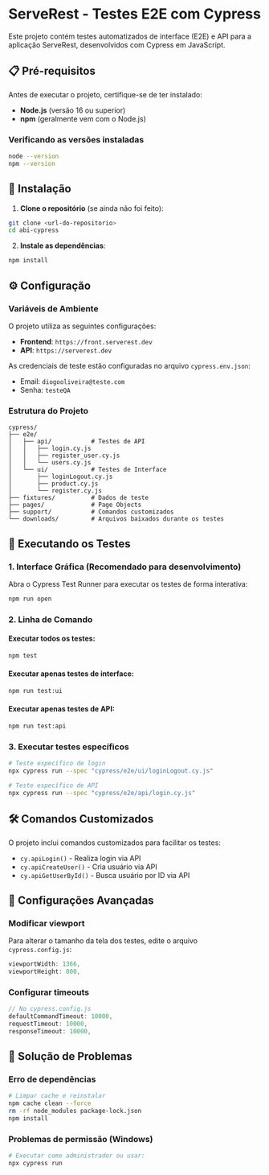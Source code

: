 # ServeRest - Testes E2E com Cypress

Este projeto contém testes automatizados de interface (E2E) e API para a aplicação ServeRest, desenvolvidos com Cypress em JavaScript.

## 📋 Pré-requisitos

Antes de executar o projeto, certifique-se de ter instalado:

- **Node.js** (versão 16 ou superior)
- **npm** (geralmente vem com o Node.js)

### Verificando as versões instaladas

```bash
node --version
npm --version
```

## 🚀 Instalação

1. **Clone o repositório** (se ainda não foi feito):
```bash
git clone <url-do-repositorio>
cd abi-cypress
```

2. **Instale as dependências**:
```bash
npm install
```

## ⚙️ Configuração

### Variáveis de Ambiente

O projeto utiliza as seguintes configurações:

- **Frontend**: `https://front.serverest.dev`
- **API**: `https://serverest.dev`

As credenciais de teste estão configuradas no arquivo `cypress.env.json`:
- Email: `diogooliveira@teste.com`
- Senha: `testeQA`

### Estrutura do Projeto

```
cypress/
├── e2e/
│   ├── api/           # Testes de API
│   │   ├── login.cy.js
│   │   ├── register_user.cy.js
│   │   └── users.cy.js
│   └── ui/            # Testes de Interface
│       ├── loginLogout.cy.js
│       ├── product.cy.js
│       └── register.cy.js
├── fixtures/          # Dados de teste
├── pages/             # Page Objects
├── support/           # Comandos customizados
└── downloads/         # Arquivos baixados durante os testes
```

## 🧪 Executando os Testes

### 1. Interface Gráfica (Recomendado para desenvolvimento)

Abra o Cypress Test Runner para executar os testes de forma interativa:

```bash
npm run open
```

### 2. Linha de Comando

#### Executar todos os testes:
```bash
npm test
```

#### Executar apenas testes de interface:
```bash
npm run test:ui
```

#### Executar apenas testes de API:
```bash
npm run test:api
```

### 3. Executar testes específicos

```bash
# Teste específico de login
npx cypress run --spec "cypress/e2e/ui/loginLogout.cy.js"

# Teste específico de API
npx cypress run --spec "cypress/e2e/api/login.cy.js"
```

## 🛠️ Comandos Customizados

O projeto inclui comandos customizados para facilitar os testes:

- `cy.apiLogin()` - Realiza login via API
- `cy.apiCreateUser()` - Cria usuário via API
- `cy.apiGetUserById()` - Busca usuário por ID via API

## 🔧 Configurações Avançadas

### Modificar viewport

Para alterar o tamanho da tela dos testes, edite o arquivo `cypress.config.js`:

```javascript
viewportWidth: 1366,
viewportHeight: 800,
```

### Configurar timeouts

```javascript
// No cypress.config.js
defaultCommandTimeout: 10000,
requestTimeout: 10000,
responseTimeout: 10000,
```

## 🐛 Solução de Problemas

### Erro de dependências
```bash
# Limpar cache e reinstalar
npm cache clean --force
rm -rf node_modules package-lock.json
npm install
```

### Problemas de permissão (Windows)
```bash
# Executar como administrador ou usar:
npx cypress run
```

